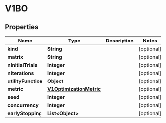 
# V1BO

## Properties
Name | Type | Description | Notes
------------ | ------------- | ------------- | -------------
**kind** | **String** |  |  [optional]
**matrix** | **String** |  |  [optional]
**nInitialTrials** | **Integer** |  |  [optional]
**nIterations** | **Integer** |  |  [optional]
**utilityFunction** | **Object** |  |  [optional]
**metric** | [**V1OptimizationMetric**](V1OptimizationMetric.md) |  |  [optional]
**seed** | **Integer** |  |  [optional]
**concurrency** | **Integer** |  |  [optional]
**earlyStopping** | **List&lt;Object&gt;** |  |  [optional]



